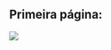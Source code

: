 ## Primeira página: 

<img src="https://media-exp1.licdn.com/dms/image/C4D22AQFtmhIsgharwQ/feedshare-shrink_800/0?e=1599091200&v=beta&t=AfJhB-RQBfsNPauWLpuKrf3NpkXmPinkUwCnFe00GhA"/>
